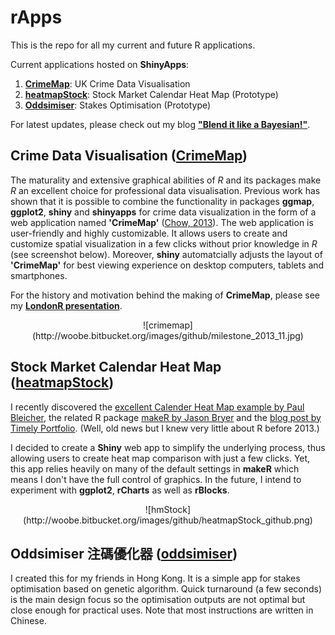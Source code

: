 rApps
=====

This is the repo for all my current and future R applications.

Current applications hosted on **ShinyApps**:  

1. [**CrimeMap**](http://bit.ly/bib_crimemap): UK Crime Data Visualisation
2. [**heatmapStock**](http://bit.ly/bib_heatmapStock): Stock Market Calendar Heat Map (Prototype)
3. [**Oddsimiser**](http://bit.ly/oddsimiser): Stakes Optimisation (Prototype)

For latest updates, please check out my blog [**"Blend it like a Bayesian!"**](http://bit.ly/blenditbayes).  

## Crime Data Visualisation ([CrimeMap](http://bit.ly/bib_crimemap))

The maturality and extensive graphical abilities of *R* and its packages make *R* an excellent choice for professional data visualisation. Previous work has shown that it is possible to combine the functionality in packages **ggmap**, **ggplot2**, **shiny** and **shinyapps** for crime data visualization in the form of a web application named **'CrimeMap'** ([Chow, 2013](http://bit.ly/bib_crimemap)). The web application is user-friendly and highly customizable. It allows users to create and customize spatial visualization in a few clicks without prior knowledge in *R* (see screenshot below). Moreover, **shiny** automatcially adjusts the layout of **'CrimeMap'**  for best viewing experience on desktop computers, tablets and smartphones.

For the history and motivation behind the making of **CrimeMap**, please see my [**LondonR presentation**](http://bit.ly/londonr_crimemap).

<center>![crimemap](http://woobe.bitbucket.org/images/github/milestone_2013_11.jpg)</center>


## Stock Market Calendar Heat Map ([heatmapStock](http://bit.ly/bib_heatmapStock))

I recently discovered the [excellent Calender Heat Map example by Paul Bleicher](http://blog.revolutionanalytics.com/2009/11/charting-time-series-as-calendar-heat-maps-in-r.html), the related R package [makeR by Jason Bryer](http://jason.bryer.org/makeR/) and the [blog post by Timely Portfolio](http://timelyportfolio.blogspot.co.uk/2012/04/piggybacking-and-hopefully-publicizing.html). (Well, old news but I knew very little about R before 2013.)

I decided to create a **Shiny** web app to simplify the underlying process, thus allowing users to create heat map comparison with just a few clicks. Yet, this app relies heavily on many of the default settings in **makeR** which means I don't have the full control of graphics. In the future, I intend to experiment with **ggplot2**, **rCharts** as well as **rBlocks**.

<center>![hmStock](http://woobe.bitbucket.org/images/github/heatmapStock_github.png)</center>

## Oddsimiser 注碼優化器 ([oddsimiser](http://bit.ly/oddsimiser))

I created this for my friends in Hong Kong. It is a simple app for stakes optimisation based on genetic algorithm. Quick turnaround (a few seconds) is the main design focus so the optimisation outputs are not optimal but close enough for practical uses. Note that most instructions are written in Chinese.
